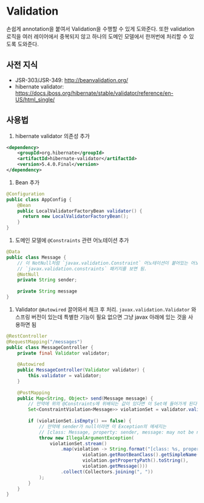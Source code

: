 # Validation

손쉽게 annotation을 붙여서 Validation을 수행할 수 있게 도와준다. 또한 validation 로직을 여러 레이어에서 중복되지 않고 하나의 도메인 모델에서 한꺼번에 처리할 수 있도록 도와준다.

## 사전 지식

- JSR-303/JSR-349: http://beanvalidation.org/
- hibernate validator: https://docs.jboss.org/hibernate/stable/validator/reference/en-US/html_single/

## 사용법

1. hibernate validator 의존성 추가
``` xml
<dependency>
    <groupId>org.hibernate</groupId>
    <artifactId>hibernate-validator</artifactId>
    <version>5.4.0.Final</version>
</dependency>
```
1. Bean 추가
``` java
@Configuration
public class AppConfig {
    @Bean
    public LocalValidatorFactoryBean validator() {
      return new LocalValidatorFactoryBean();
    }
}
```
1. 도메인 모델에 `@Constraints` 관련 어노테이션 추가
``` java
@Data
public class Message {
    // 이 NotNull처럼 `javax.validation.Constraint` 어노테이션이 붙어있는 어노테이션들
    // `javax.validation.constraints` 패키지를 보면 됨.
    @NotNull
    private String sender;
    
    private String message
}
```
1. Validator `@Autowired` 끌어와서 체크 후 처리. `javax.validation.Validator` 와 스프링 버전이 있는데 특별한 기능이 필요 없으면 그냥 javax 아래에 있는 것을 사용하면 됨
``` java
@RestController
@RequestMapping("/messages")
public class MessageController {
    private final Validator validator;
    
    @Autowired
    public MessageController(Validator validator) {
        this.validator = validator;
    }
    
    @PostMapping
    public Map<String, Object> send(Message message) {
        // 만약에 위의 @Constraints에 위배되는 값이 있다면 이 Set에 들어가게 된다
        Set<ConstraintViolation<Message>> violationSet = validator.validate(message);
        
        if (violationSet.isEmpty() == false) {
            // 만약에 sender가 null이라면 이 Exception의 메세지는 
            // [class: Message, property: sender, message: may not be null]
            throw new IllegalArgumentException(
                violationSet.stream()
                    .map(violation -> String.format("[class: %s, property: %s, message: %s]",
                            violation.getRootBeanClass().getSimpleName(),
                            violation.getPropertyPath().toString(),
                            violation.getMessage()))
                    .collect(Collectors.joining(", "))
            );
        }
    }
}
```